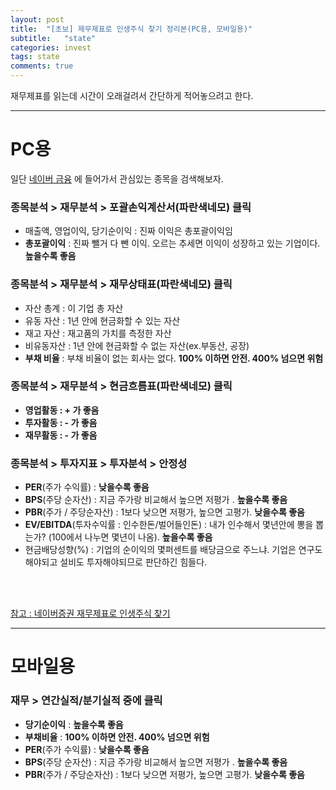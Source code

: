 ```yaml
---
layout: post
title:  "[초보] 제무제표로 인생주식 찾기 정리본(PC용, 모바일용)"
subtitle:   "state"
categories: invest
tags: state
comments: true
---
```


재무제표를 읽는데 시간이 오래걸려서 간단하게 적어놓으려고 한다.

---

# PC용

일단 [네이버 금융](https://finance.naver.com/) 에 들어가서 관심있는 종목을 검색해보자.


### 종목분석 > 재무분석 >  포괄손익계산서(파란색네모) 클릭
- 매출액, 영업이익, 당기순이익 : 진짜 이익은 총포괄이익임
- **총포괄이익** : 진짜 뺄거 다 뺀 이익. 오르는 추세면 이익이 성장하고 있는 기업이다. **높을수록 좋음**


### 종목분석 > 재무분석 >  재무상태표(파란색네모) 클릭
- 자산 총계 : 이 기업 총 자산
- 유동 자산 : 1년 안에 현금화할 수 있는 자산
- 재고 자산 : 재고품의 가치를 측정한 자산
- 비유동자산 : 1년 안에 현금화할 수 없는 자산(ex.부동산, 공장)
- **부채 비율** : 부채 비율이 없는 회사는 없다. **100% 이하면 안전. 400% 넘으면 위험**


### 종목분석 > 재무분석 >  현금흐름표(파란색네모) 클릭
- **영업활동 : + 가 좋음**
- **투자활동 : - 가 좋음**
- **재무활동 : - 가 좋음**


### 종목분석 > 투자지표 > 투자분석 > 안정성
- **PER**(주가 수익률) : **낮을수록 좋음**
- **BPS**(주당 순자산) : 지금 주가랑 비교해서 높으면 저평가 . **높을수록 좋음**
- **PBR**(주가 / 주당순자산) : 1보다 낮으면 저평가, 높으면 고평가. **낮을수록 좋음**
- **EV/EBITDA**(투자수익률 : 인수한돈/벌어들인돈) : 내가 인수해서 몇년안에 뽕을 뽑는가? (100에서 나누면 몇년이 나옴). **높을수록 좋음**
- 현금배당성향(%) : 기업의 순이익의 몇퍼센트를 배당금으로 주느냐. 기업은 연구도 해야되고 설비도 투자해야되므로 판단하긴 힘들다.

<br>
<br>

[참고 : 네이버증권 재무제표로 인생주식 찾기](https://www.youtube.com/watch?v=YkbL9YvkOKA)

---

# 모바일용

### 재무 > 연간실적/분기실적 중에 클릭

- **당기순이익** : **높을수록 좋음**
- **부채비율** : **100% 이하면 안전. 400% 넘으면 위험**
- **PER**(주가 수익률) : **낮을수록 좋음**
- **BPS**(주당 순자산) : 지금 주가랑 비교해서 높으면 저평가 . **높을수록 좋음**
- **PBR**(주가 / 주당순자산) : 1보다 낮으면 저평가, 높으면 고평가. **낮을수록 좋음**